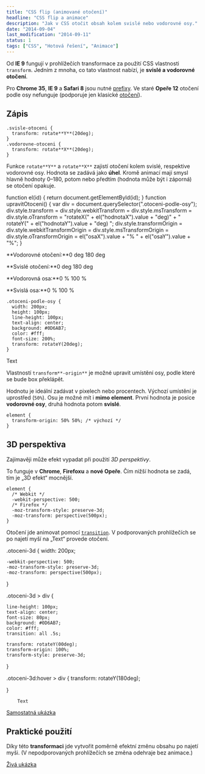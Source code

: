 ```yaml
---
title: "CSS flip (animované otočení)"
headline: "CSS flip a animace"
description: "Jak v CSS otočit obsah kolem svislé nebo vodorovné osy."
date: "2014-09-04"
last_modification: "2014-09-11"
status: 1
tags: ["CSS", "Hotová řešení", "Animace"]
---
```


Od **IE 9** fungují v prohlížečích transformace za použití CSS vlastnosti `transform`. Jedním z mnoha, co tato vlastnost nabízí, je **svislé a vodorovné otočení**.

Pro **Chrome 35**, **IE 9** a **Safari 8** jsou nutné [prefixy](/css-prefixy). Ve staré **Opeře 12** otočení podle osy nefunguje (podporuje jen klasické [otočení](/rotace)).

## Zápis

```
.svisle-otoceni {
  transform: rotate**Y**(20deg);
}
.vodorovne-otoceni {
  transform: rotate**X**(20deg);
}
```

Funkce `rotate**Y**` a `rotate**X**` zajistí otočení kolem svislé, respektive vodorovné osy. Hodnota se zadává jako **úhel**. Kromě animací mají smysl hlavně hodnoty 0–180, potom nebo předtím (hodnota může být i záporná) se otočení opakuje.

  function el(id) {
    return document.getElementById(id);
  }
  function upravitOtoceni() {
    var div = document.querySelector(".otoceni-podle-osy");
    div.style.transform = div.style.webkitTransform = div.style.msTransform = div.style.oTransform = "rotateX(" + el("hodnotaX").value + "deg)" + " rotateY(" + el("hodnotaY").value + "deg) ";
    div.style.transformOrigin = div.style.webkitTransformOrigin = div.style.msTransformOrigin = div.style.oTransformOrigin = el("osaX").value + "% " +  el("osaY").value + "%"; 
  }

**Vodorovné otočení:**0 deg  180 deg

**Svislé otočení:**0 deg  180 deg

**Vodorovná osa:**0 %  100 %

**Svislá osa:**0 %  100 %

    .otoceni-podle-osy {
      width: 200px;
      height: 100px;
      line-height: 100px;
      text-align: center;
      background: #0D6AB7;
      color: #fff;
      font-size: 200%;
      transform: rotateY(20deg);
    }
  
  Text

Vlastností `transform**-origin**` je možné upravit umístění osy, podle které se bude box překlápět.

Hodnotu je ideální zadávat v pixelech nebo procentech. Výchozí umístění je uprostřed (`50%`). Osu je možné mít i **mimo element**. První hodnota je posice **vodorovné osy**, druhá hodnota potom **svislé**.

```
element {
  transform-origin: 50% 50%; /* výchozí */
}
```

## 3D perspektiva

Zajímavěji může efekt vypadat při použití *3D perspektivy*.

To funguje v **Chrome**, **Firefoxu** a **nové Opeře**. Čím nižší hodnota se zadá, tím je „3D efekt“ mocnější.

```
element {
  /* Webkit */
  -webkit-perspective: 500; 
  /* Firefox */
  -moz-transform-style: preserve-3d; 
  -moz-transform: perspective(500px);
}
```

Otočení jde animovat pomocí [`transition`](/transition). V podporovaných prohlížečích se po najetí myší na „Text“ provede otočení.

.otoceni-3d {
    width: 200px;
    
    -webkit-perspective: 500;
    -moz-transform-style: preserve-3d; 
    -moz-transform: perspective(500px);
}

.otoceni-3d > div {
    
    line-height: 100px;
    text-align: center;
    font-size: 80px;
    background: #0D6AB7;
    color: #fff;
    transition: all .5s;
    
    transform: rotateY(00deg);
    transform-origin: 100%;
    transform-style: preserve-3d;
}

.otoceni-3d:hover > div {
    transform: rotateY(180deg);
    
}

        Text

[Samostatná ukázka](http://kod.djpw.cz/epfb)

## Praktické použití

Díky této **transformaci** jde vytvořit poměrně efektní změnu obsahu po najetí myši. (V nepodporovaných prohlížečích se změna odehraje bez animace.)

[Živá ukázka](http://kod.djpw.cz/fpfb)